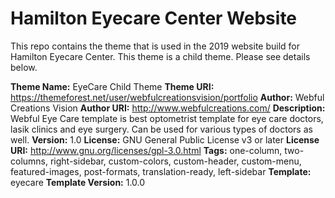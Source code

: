 # Hamilton Eyecare Center Website
This repo contains the theme that is used in the 2019 website build for Hamilton Eyecare Center. This theme is a child theme. Please see details below.

**Theme Name:** EyeCare Child Theme
**Theme URI:** https://themeforest.net/user/webfulcreationsvision/portfolio
**Author:** Webful Creations Vision
**Author URI:** http://www.webfulcreations.com/
**Description:** Webful Eye Care template is best optometrist template for eye care doctors, lasik clinics and eye surgery. Can be used for various types of doctors as well.
**Version:** 1.0
**License:** GNU General Public License v3 or later
**License URI:** http://www.gnu.org/licenses/gpl-3.0.html
**Tags:** one-column, two-columns, right-sidebar, custom-colors, custom-header, custom-menu, featured-images, post-formats, translation-ready, left-sidebar
**Template:** eyecare
**Template Version:** 1.0.0
